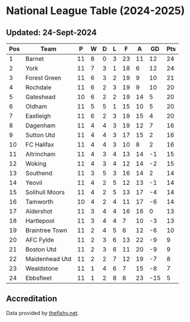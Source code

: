 # National League Table (2024-2025)
## Updated: 24-Sept-2024

| Pos | Team | P | W | D | L | F | A | GD | Pts |
| --- | --- | --- | --- | --- | --- | --- | --- | --- | --- |
| 1 | Barnet | 11 | 8 | 0 | 3 | 23 | 11 | 12 | 24 |
| 2 | York | 11 | 7 | 3 | 1 | 18 | 6 | 12 | 24 |
| 3 | Forest Green | 11 | 6 | 3 | 2 | 19 | 9 | 10 | 21 |
| 4 | Rochdale | 11 | 6 | 2 | 3 | 19 | 9 | 10 | 20 |
| 5 | Gateshead | 10 | 6 | 2 | 2 | 19 | 14 | 5 | 20 |
| 6 | Oldham | 11 | 5 | 5 | 1 | 15 | 10 | 5 | 20 |
| 7 | Eastleigh | 11 | 6 | 2 | 3 | 19 | 15 | 4 | 20 |
| 8 | Dagenham | 11 | 4 | 4 | 3 | 19 | 12 | 7 | 16 |
| 9 | Sutton Utd | 11 | 4 | 4 | 3 | 17 | 15 | 2 | 16 |
| 10 | FC Halifax | 11 | 4 | 4 | 3 | 10 | 8 | 2 | 16 |
| 11 | Altrincham | 11 | 4 | 3 | 4 | 13 | 14 | -1 | 15 |
| 12 | Woking | 11 | 4 | 3 | 4 | 12 | 14 | -2 | 15 |
| 13 | Southend | 11 | 3 | 5 | 3 | 16 | 14 | 2 | 14 |
| 14 | Yeovil | 11 | 4 | 2 | 5 | 12 | 13 | -1 | 14 |
| 15 | Solihull Moors | 11 | 4 | 2 | 5 | 13 | 17 | -4 | 14 |
| 16 | Tamworth | 10 | 4 | 2 | 4 | 11 | 17 | -6 | 14 |
| 17 | Aldershot | 11 | 3 | 4 | 4 | 16 | 16 | 0 | 13 |
| 18 | Hartlepool | 11 | 3 | 4 | 4 | 7 | 10 | -3 | 13 |
| 19 | Braintree Town | 11 | 2 | 4 | 5 | 6 | 12 | -6 | 10 |
| 20 | AFC Fylde | 11 | 2 | 3 | 6 | 13 | 22 | -9 | 9 |
| 21 | Boston Utd | 11 | 2 | 3 | 6 | 11 | 20 | -9 | 9 |
| 22 | Maidenhead Utd | 11 | 2 | 2 | 7 | 12 | 19 | -7 | 8 |
| 23 | Wealdstone | 11 | 1 | 4 | 6 | 7 | 15 | -8 | 7 |
| 24 | Ebbsfleet | 11 | 1 | 2 | 8 | 8 | 23 | -15 | 5 |

## Accreditation 

Data provided by [thefishy.net](https://www.thefishy.net/).